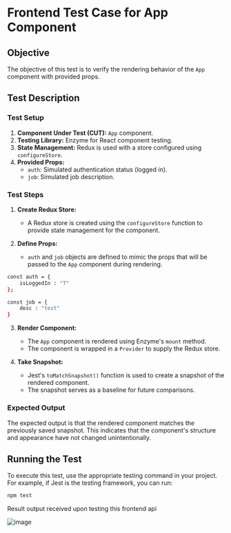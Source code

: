 # Frontend Test Case for App Component

## Objective

The objective of this test is to verify the rendering behavior of the `App` component with provided props.

## Test Description

### Test Setup

1. **Component Under Test (CUT):** `App` component.
2. **Testing Library:** Enzyme for React component testing.
3. **State Management:** Redux is used with a store configured using `configureStore`.
4. **Provided Props:**
   - `auth`: Simulated authentication status (logged in).
   - `job`: Simulated job description.

### Test Steps

1. **Create Redux Store:**
   - A Redux store is created using the `configureStore` function to provide state management for the component.

2. **Define Props:**
   - `auth` and `job` objects are defined to mimic the props that will be passed to the `App` component during rendering.

```bash
const auth = {
    isLoggedIn : "T"
};

const job = {
    desc : "test"
}
```

3. **Render Component:**
   - The `App` component is rendered using Enzyme's `mount` method.
   - The component is wrapped in a `Provider` to supply the Redux store.

4. **Take Snapshot:**
   - Jest's `toMatchSnapshot()` function is used to create a snapshot of the rendered component.
   - The snapshot serves as a baseline for future comparisons.

### Expected Output

The expected output is that the rendered component matches the previously saved snapshot. This indicates that the component's structure and appearance have not changed unintentionally.

## Running the Test

To execute this test, use the appropriate testing command in your project. For example, if Jest is the testing framework, you can run:

```bash
npm test
```

Result output received upon testing this frontend api

![image](https://github.com/drs1951/CSC510_Group31/assets/85347670/893e2b29-6720-4991-9598-59862cf5bc37)


